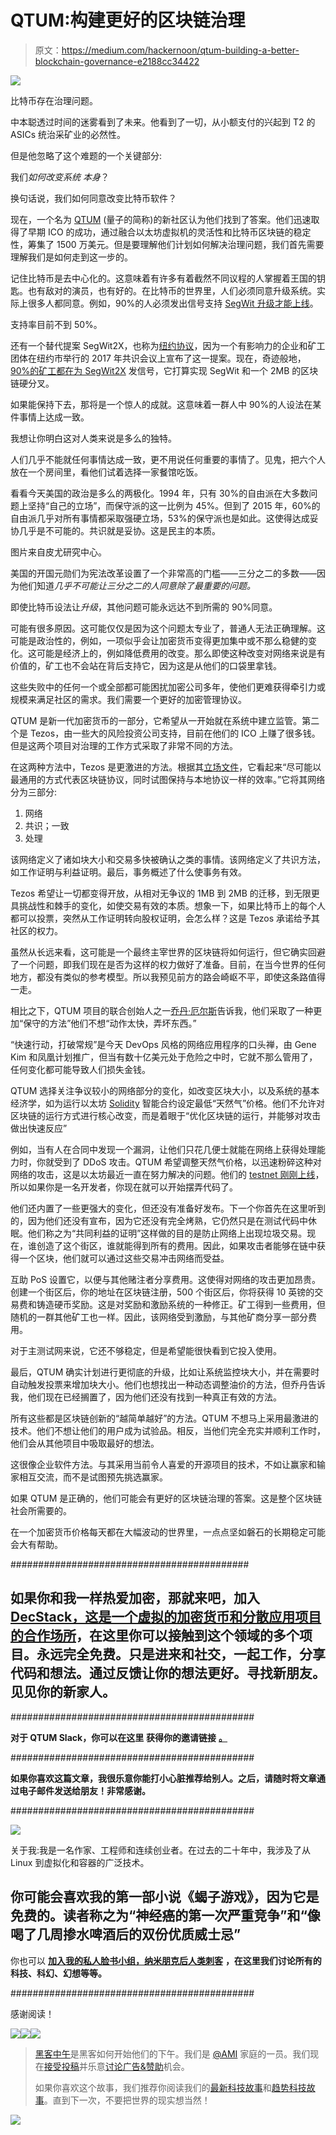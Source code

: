 # QTUM:构建更好的区块链治理

> 原文：<https://medium.com/hackernoon/qtum-building-a-better-blockchain-governance-e2188cc34422>

![](img/2cce02b863508409c8ee5668af24b0c0.png)

比特币存在治理问题。

中本聪透过时间的迷雾看到了未来。他看到了一切，从小额支付的兴起到 T2 的 ASICs 统治采矿业的必然性。

但是他忽略了这个难题的一个关键部分:

我们*如何改变系统* *本身*？

换句话说，我们如何同意改变比特币软件？

现在，一个名为 [QTUM](https://qtum.org/en/) (量子的简称)的新社区认为他们找到了答案。他们迅速取得了早期 ICO 的成功，通过融合以太坊虚拟机的灵活性和比特币区块链的稳定性，筹集了 1500 万美元。但是要理解他们计划如何解决治理问题，我们首先需要理解我们是如何走到这一步的。

记住比特币是去中心化的。这意味着有许多有着截然不同议程的人掌握着王国的钥匙。也有敌对的演员，也有好的。在比特币的世界里，人们必须同意升级系统。实际上很多人都同意。例如，90%的人必须发出信号支持 [SegWit 升级才能上线](http://segwit.co/)。

支持率目前不到 50%。

还有一个替代提案 SegWit2X，也称为[纽约协议](https://cointelegraph.com/news/bitcoin-miners-agree-in-ny-on-segwit-activation-before-september-sources)，因为一个有影响力的企业和矿工团体在纽约市举行的 2017 年共识会议上宣布了这一提案。现在，奇迹般地， [90%的矿工都在为 SegWit2X](http://www.bitsonline.com/bitcoin-miner-segwit2x-block-size/) 发信号，它打算实现 SegWit 和一个 2MB 的区块链硬分叉。

如果能保持下去，那将是一个惊人的成就。这意味着一群人中 90%的人设法在某件事情上达成一致。

我想让你明白这对人类来说是多么的独特。

人们几乎不能就任何事情达成一致，更不用说任何重要的事情了。见鬼，把六个人放在一个房间里，看他们试着选择一家餐馆吃饭。

看看今天美国的政治是多么的两极化。1994 年，只有 30%的自由派在大多数问题上坚持“自己的立场”，而保守派的这一比例为 45%。但到了 2015 年，60%的自由派几乎对所有事情都采取强硬立场，53%的保守派也是如此。这使得达成妥协几乎是不可能的。共识就是妥协。这是民主的本质。

图片来自皮尤研究中心。

美国的开国元勋们为宪法改革设置了一个非常高的门槛——三分之二的多数——因为他们知道*几乎不可能让三分之二的人同意除了最重要的问题。*

即使比特币设法让*升级*，其他问题可能永远达不到所需的 90%同意。

可能有很多原因。这可能仅仅是因为这个问题太专业了，普通人无法正确理解。这可能是政治性的，例如，一项似乎会让加密货币变得更加集中或不那么稳健的变化。这可能是经济上的，例如降低费用的改变。那么即使这种改变对网络来说是有价值的，矿工也不会站在背后支持它，因为这是从他们的口袋里拿钱。

这些失败中的任何一个或全部都可能困扰加密公司多年，使他们更难获得牵引力或规模来满足社区的需求。我们需要一个更好的加密管理协议。

QTUM 是新一代加密货币的一部分，它希望从一开始就在系统中建立监管。第二个是 Tezos，由一些大的风险投资公司支持，目前在他们的 ICO 上赚了很多钱。但是这两个项目对治理的工作方式采取了非常不同的方法。

在这两种方法中，Tezos 是更激进的方法。根据其[立场文件](https://www.tezos.com/static/papers/position_paper.pdf)，它看起来“尽可能以最通用的方式代表区块链协议，同时试图保持与本地协议一样的效率。”它将其网络分为三部分:

1.  网络
2.  共识；一致
3.  处理

该网络定义了诸如块大小和交易多快被确认之类的事情。该网络定义了共识方法，如工作证明与利益证明。最后，事务概述了什么使事务有效。

Tezos 希望让一切都变得开放，从相对无争议的 1MB 到 2MB 的迁移，到无限更具挑战性和棘手的变化，如使交易有效的本质。想象一下，如果比特币上的每个人都可以投票，突然从工作证明转向股权证明，会怎么样？这是 Tezos 承诺给予其社区的权力。

虽然从长远来看，这可能是一个最终主宰世界的区块链将如何运行，但它确实回避了一个问题，即我们现在是否为这样的权力做好了准备。目前，在当今世界的任何地方，都没有类似的参考模型。所以我预见前方的路会崎岖不平，即使这条路值得一走。

相比之下，QTUM 项目的联合创始人之一[乔丹·厄尔斯](https://themerkle.com/qtum-co-founder-jordan-earls-we-hope-to-unify-different-cryptocurrency-communities/)告诉我，他们采取了一种更加“保守的方法”他们不想“动作太快，弄坏东西。”

“快速行动，打破常规”是今天 DevOps 风格的网络应用程序的口头禅，由 Gene Kim 和凤凰计划推广，但当有数十亿美元处于危险之中时，它就不那么管用了，任何变化都可能导致人们损失金钱。

QTUM 选择关注争议较小的网络部分的变化，如改变区块大小，以及系统的基本经济学，如为运行以太坊 [Solidity](https://solidity.readthedocs.io/en/develop/) 智能合约设定最低“天然气”价格。他们不允许对区块链的运行方式进行核心改变，而是着眼于“优化区块链的运行，并能够对攻击做出快速反应”

例如，当有人在合同中发现一个漏洞，让他们只花几便士就能在网络上获得处理能力时，你就受到了 DDoS 攻击。QTUM 希望调整天然气价格，以迅速粉碎这种对网络的攻击，这是以太坊最近一直在努力解决的问题。他们的 [testnet 刚刚上线](https://github.com/qtumproject/qtum/releases/tag/testnet-sparknet)，所以如果你是一名开发者，你现在就可以开始摆弄代码了。

他们还内置了一些更强大的变化，但还没有准备好发布。下一个你首先在这里听到的，因为他们还没有宣布，因为它还没有完全烤熟，它仍然只是在测试代码中休眠。他们称之为“共同利益的证明”这样做的目的是防止网络上出现垃圾交易。现在，谁创造了这个街区，谁就能得到所有的费用。因此，如果攻击者能够在链中获得一个区块，他们就可以通过这些交易冲击网络而受益。

互助 PoS 设置它，以便与其他赌注者分享费用。这使得对网络的攻击更加昂贵。创建一个街区后，你的地址在区块链注册，500 个街区后，你将获得 10 英镑的交易费和铸造硬币奖励。这是对奖励和激励系统的一种修正。矿工得到一些费用，但随机的一群其他矿工也一样。因此，该网络受到激励，与其他矿商分享一部分费用。

对于主测试网来说，它还不够稳定，但是希望能很快看到它投入使用。

最后，QTUM 确实计划进行更彻底的升级，比如让系统监控块大小，并在需要时自动触发投票来增加块大小。他们也想找出一种动态调整油价的方法，但乔丹告诉我，他们现在已经搁置了，因为他们还没有找到一种真正有效的方法。

所有这些都是区块链创新的“越简单越好”的方法。QTUM 不想马上采用最激进的技术。他们不想让他们的用户成为试验品。相反，当他们完全充实并顺利工作时，他们会从其他项目中吸取最好的想法。

这很像企业软件方法。与其采用当前令人喜爱的开源项目的技术，不如让赢家和输家相互交流，而不是试图预先挑选赢家。

如果 QTUM 是正确的，他们可能会有更好的区块链治理的答案。这是整个区块链社会所需要的。

在一个加密货币价格每天都在大幅波动的世界里，一点点坚如磐石的长期稳定可能会大有帮助。

###########################################

## 如果你和我一样热爱加密，那就来吧，加入 [DecStack，这是一个虚拟的加密货币和分散应用项目的合作场所](http://decstack.com/)，在这里你可以接触到这个领域的多个项目。永远完全免费。只是进来和社交，一起工作，分享代码和想法。通过反馈让你的想法更好。寻找新朋友。见见你的新家人。

############################################

**对于 QTUM Slack，你可以在这里** **获得你的邀请链接** [**。**](https://qtumslack.herokuapp.com/)

############################################

**如果你喜欢这篇文章，我很乐意你能打小心脏推荐给别人。之后，请随时将文章通过电子邮件发送给朋友！非常感谢。**

############################################

![](img/68e7e844ddd9e94e3123aa0243b37fa2.png)

关于我:我是一名作家、工程师和连续创业者。在过去的二十年中，我涉及了从 Linux 到虚拟化和容器的广泛技术。

## 你可能会喜欢我的第一部小说《蝎子游戏》，因为它是免费的。读者称之为“神经癌的第一次严重竞争”和“像喝了几周掺水啤酒后的双份优质威士忌”

你也可以 [**加入我的私人脸书小组，纳米朋克后人类刺客**](https://www.facebook.com/groups/1736763229929363/) **，在这里我们讨论所有的科技、科幻、幻想等等。**

############################################

感谢阅读！

[![](img/50ef4044ecd4e250b5d50f368b775d38.png)](http://bit.ly/HackernoonFB)[![](img/979d9a46439d5aebbdcdca574e21dc81.png)](https://goo.gl/k7XYbx)[![](img/2930ba6bd2c12218fdbbf7e02c8746ff.png)](https://goo.gl/4ofytp)

> [黑客中午](http://bit.ly/Hackernoon)是黑客如何开始他们的下午。我们是 [@AMI](http://bit.ly/atAMIatAMI) 家庭的一员。我们现在[接受投稿](http://bit.ly/hackernoonsubmission)并乐意[讨论广告&赞助](mailto:partners@amipublications.com)机会。
> 
> 如果你喜欢这个故事，我们推荐你阅读我们的[最新科技故事](http://bit.ly/hackernoonlatestt)和[趋势科技故事](https://hackernoon.com/trending)。直到下一次，不要把世界的现实想当然！

![](img/be0ca55ba73a573dce11effb2ee80d56.png)